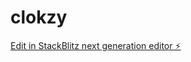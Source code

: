# clokzy

[Edit in StackBlitz next generation editor ⚡️](https://stackblitz.com/~/github.com/Slimkalox/clokzy)